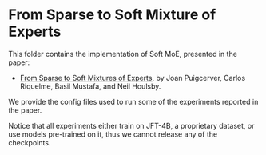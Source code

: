 # From Sparse to Soft Mixture of Experts

This folder contains the implementation of Soft MoE, presented in the paper:

- [From Sparse to Soft Mixtures of Experts](https://arxiv.org/abs/2308.00951),
  by Joan Puigcerver, Carlos Riquelme, Basil Mustafa, and Neil Houlsby.

We provide the config files used to run some of the experiments reported in the
paper.

Notice that all experiments either train on JFT-4B, a proprietary dataset,
or use models pre-trained on it, thus we cannot release any of the checkpoints.

